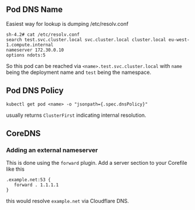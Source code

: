 ## Pod DNS Name

Easiest way for lookup is dumping /etc/resolv.conf

    sh-4.2# cat /etc/resolv.conf
    search test.svc.cluster.local svc.cluster.local cluster.local eu-west-1.compute.internal
    nameserver 172.30.0.10
    options ndots:5

So this pod can be reached via `<name>.test.svc.cluster.local` with `name` being the deployment name and `test` being the namespace.

## Pod DNS Policy

    kubectl get pod <name> -o "jsonpath={.spec.dnsPolicy}"

usually returns `ClusterFirst` indicating internal resolution.

## CoreDNS

### Adding an external nameserver

This is done using the `forward` plugin. Add a server section to your Corefile like this

    .example.net:53 {
       forward . 1.1.1.1
    }
    
this would resolve `example.net` via Cloudflare DNS.

